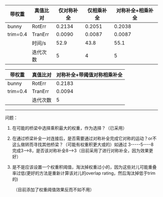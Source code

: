 | 带权重      | 真值比对    | 仅对称补全  | 仅相乘补全  | 对称补全+相乘补全 |
| -------- | ------- | ------ | ------ | --------- |
| bunny    | RotErr  | 0.2134 | 0.2051 | 0.2038    |
| trim=0.4 | TranErr | 0.0090 | 0.0087 | 0.0087    |
|          | 时间/s    | 52.9   | 43.8   | 55.1      |
|          | 迭代次数    | 5      | 4      | 5         |


| 带权重      | 真值比对    | 对称补全+带阈值对称相乘补全 |
| -------- | ------- | -------------- |
| bunny    | RotErr  | 0.2183         |
| trim=0.4 | TranErr | 0.0094         |
|          | 迭代次数    | 5              |



------

问题：

1. 在可能的桥梁中选择乘积最大的权重，作为选择？（已采用）

2. 在通过桥梁补全一对连接后，是否需要通过对称补全完成它对称的运动？or不这么做转而寻找其他桥梁？（可能有权重积更大或的）如通过  3-----5----8 完成3-->8，是否该对称补全8-->3（目前采用了进行对称补全，因为效果更好）

3. 是不是应该设置一个权重积阈值，淘汰掉权重过小的，因为这些对儿可能重叠率过低(更好的方法是重新计算该对儿的overlap rating，然后淘汰掉低于trim的)

   ​	（目前添加了权重阈值效果反而不如不用）

   ​

